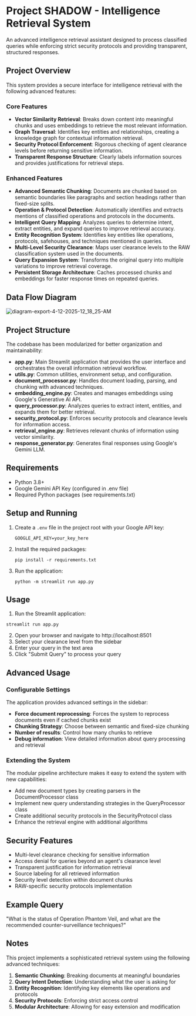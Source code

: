 # Project SHADOW - Intelligence Retrieval System

An advanced intelligence retrieval assistant designed to process classified queries while enforcing strict security protocols and providing transparent, structured responses.

## Project Overview

This system provides a secure interface for intelligence retrieval with the following advanced features:

### Core Features
- **Vector Similarity Retrieval**: Breaks down content into meaningful chunks and uses embeddings to retrieve the most relevant information.
- **Graph Traversal**: Identifies key entities and relationships, creating a knowledge graph for contextual information retrieval.
- **Security Protocol Enforcement**: Rigorous checking of agent clearance levels before returning sensitive information.
- **Transparent Response Structure**: Clearly labels information sources and provides justifications for retrieval steps.

### Enhanced Features
- **Advanced Semantic Chunking**: Documents are chunked based on semantic boundaries like paragraphs and section headings rather than fixed-size splits.
- **Operation & Protocol Detection**: Automatically identifies and extracts mentions of classified operations and protocols in the documents.
- **Intelligent Query Mapping**: Analyzes queries to determine intent, extract entities, and expand queries to improve retrieval accuracy.
- **Entity Recognition System**: Identifies key entities like operations, protocols, safehouses, and techniques mentioned in queries.
- **Multi-Level Security Clearance**: Maps user clearance levels to the RAW classification system used in the documents.
- **Query Expansion System**: Transforms the original query into multiple variations to improve retrieval coverage.
- **Persistent Storage Architecture**: Caches processed chunks and embeddings for faster response times on repeated queries.
  
## Data Flow Diagram
![diagram-export-4-12-2025-12_18_25-AM](https://github.com/user-attachments/assets/2fdb4284-b84e-4e9d-9fca-405ebfaffe4c)


## Project Structure

The codebase has been modularized for better organization and maintainability:

- **app.py**: Main Streamlit application that provides the user interface and orchestrates the overall information retrieval workflow.
- **utils.py**: Common utilities, environment setup, and configuration.
- **document_processor.py**: Handles document loading, parsing, and chunking with advanced techniques.
- **embedding_engine.py**: Creates and manages embeddings using Google's Generative AI API.
- **query_processor.py**: Analyzes queries to extract intent, entities, and expands them for better retrieval.
- **security_protocol.py**: Enforces security protocols and clearance levels for information access.
- **retrieval_engine.py**: Retrieves relevant chunks of information using vector similarity.
- **response_generator.py**: Generates final responses using Google's Gemini LLM.

## Requirements

- Python 3.8+
- Google Gemini API Key (configured in .env file)
- Required Python packages (see requirements.txt)

## Setup and Running

1. Create a `.env` file in the project root with your Google API key:
   ```
   GOOGLE_API_KEY=your_key_here
   ```

2. Install the required packages:
   ```
   pip install -r requirements.txt
   ```

3. Run the application:
   ```
   python -m streamlit run app.py
   ```

## Usage

1. Run the Streamlit application:
```
streamlit run app.py
```

2. Open your browser and navigate to http://localhost:8501
3. Select your clearance level from the sidebar
4. Enter your query in the text area
5. Click "Submit Query" to process your query

## Advanced Usage

### Configurable Settings
The application provides advanced settings in the sidebar:
- **Force document reprocessing**: Forces the system to reprocess documents even if cached chunks exist
- **Chunking Strategy**: Choose between semantic and fixed-size chunking
- **Number of results**: Control how many chunks to retrieve
- **Debug information**: View detailed information about query processing and retrieval

### Extending the System
The modular pipeline architecture makes it easy to extend the system with new capabilities:
- Add new document types by creating parsers in the DocumentProcessor class
- Implement new query understanding strategies in the QueryProcessor class
- Create additional security protocols in the SecurityProtocol class
- Enhance the retrieval engine with additional algorithms

## Security Features

- Multi-level clearance checking for sensitive information
- Access denial for queries beyond an agent's clearance level
- Transparent justification for information retrieval
- Source labeling for all retrieved information
- Security level detection within document chunks
- RAW-specific security protocols implementation

## Example Query

"What is the status of Operation Phantom Veil, and what are the recommended counter-surveillance techniques?"


## Notes

This project implements a sophisticated retrieval system using the following advanced techniques:
1. **Semantic Chunking**: Breaking documents at meaningful boundaries
2. **Query Intent Detection**: Understanding what the user is asking for
3. **Entity Recognition**: Identifying key elements like operations and protocols
4. **Security Protocols**: Enforcing strict access control
5. **Modular Architecture**: Allowing for easy extension and modification

